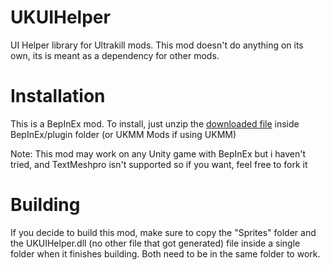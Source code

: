 # UKUIHelper
UI Helper library for Ultrakill mods. This mod doesn't do anything on its own, its is meant as a dependency for other mods.

# Installation
This is a BepInEx mod. To install, just unzip the [downloaded file](https://github.com/ZedDevStuff/UKUIHelper/releases/latest) inside  BepInEx/plugin folder (or UKMM Mods if using UKMM)

Note: This mod may work on any Unity game with BepInEx but i haven't tried, and TextMeshpro isn't supported so if you want, feel free to fork it

# Building
If you decide to build this mod, make sure to copy the "Sprites" folder and the UKUIHelper.dll (no other file that got generated) file inside a single folder when it finishes building. Both need to be in the same folder to work.
